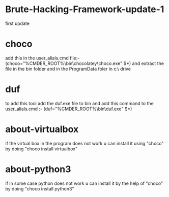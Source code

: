 # Brute-Hacking-Framework-update-1
first update

# choco
add this in the user_alials.cmd file:-
(choco="%CMDER_ROOT%\bin\chocolatey\choco.exe" $*)
and extract the file in the bin folder and in the ProgramData foler in c:\ drive

# duf
to add this tool add the duf.exe file to bin and add this command to the user_alials.cmd :-
(duf="%CMDER_ROOT%\bin\duf.exe" $*)

# about-virtualbox
if the virtual box in the program does not work u can install it using "choco" by doing "choco install virtualbox"

# about-python3
if in some case python does not work u can install it by the help of "choco" by doing "choco install python3" 
